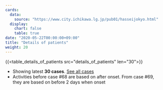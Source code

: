 ```yaml
---
cards:
  data:
    source: "https://www.city.ichikawa.lg.jp/pub01/hasseijokyo.html"
  display:
    chart: false
    table: true
date: "2020-05-22T00:00:00+09:00"
title: "Details of patients"
weight: 20
---
```


{{<table_details_of_patients src="details_of_patients" len="30">}}

- Showing latest **30 cases**. [See all cases](./cards/details-of-all-patients)
- Activities before case #68 are based on after onset. From case #69, they are based on before 2 days when onset
